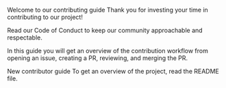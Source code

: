 Welcome to our contributing guide
Thank you for investing your time in contributing to our project!

Read our Code of Conduct to keep our community approachable and respectable.

In this guide you will get an overview of the contribution workflow from opening an issue, creating a PR, reviewing, and merging the PR.

New contributor guide
To get an overview of the project, read the README file.
